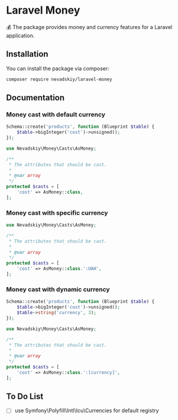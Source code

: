 # Laravel Money

💰 The package provides money and currency features for a Laravel application.

## Installation

You can install the package via composer:

```bash
composer require nevadskiy/laravel-money
```

## Documentation

### Money cast with default currency

```php
Schema::create('products', function (Blueprint $table) {
    $table->bigInteger('cost')->unsigned();
});
```

```php
use Nevadskiy\Money\Casts\AsMoney;

/**
 * The attributes that should be cast.
 *
 * @var array
 */
protected $casts = [
    'cost' => AsMoney::class,
];
```

### Money cast with specific currency

```php
use Nevadskiy\Money\Casts\AsMoney;

/**
 * The attributes that should be cast.
 *
 * @var array
 */
protected $casts = [
    'cost' => AsMoney::class.':UAH',
];
```

### Money cast with dynamic currency

```php
Schema::create('products', function (Blueprint $table) {
    $table->bigInteger('cost')->unsigned();
    $table->string('currency', 3);
});
```

```php
use Nevadskiy\Money\Casts\AsMoney;

/**
 * The attributes that should be cast.
 *
 * @var array
 */
protected $casts = [
    'cost' => AsMoney::class.':[currency]',
];
```

## To Do List

- [ ] use Symfony\Polyfill\Intl\Icu\Currencies for default registry
